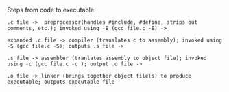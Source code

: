 
Steps from code to executable

    .c file ->  preprocessor(handles #include, #define, strips out comments, etc.); invoked using -E (gcc file.c -E) -> 

    expanded .c file -> compiler (translates c to assembly); invoked using -S (gcc file.c -S); outputs .s file ->

    .s file -> assembler (tranlates assembly to object file); invoked using -c (gcc file.c -c ); output .o file ->

    .o file -> linker (brings together object file(s) to produce executable; outputs executable file
